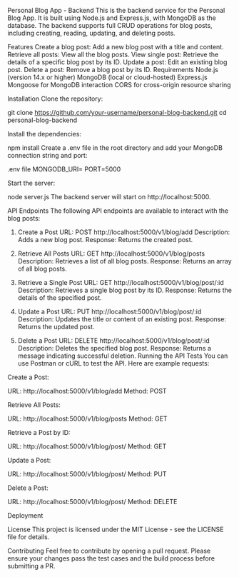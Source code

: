 Personal Blog App - Backend
This is the backend service for the Personal Blog App. It is built using Node.js and Express.js, with MongoDB as the database. The backend supports full CRUD operations for blog posts, including creating, reading, updating, and deleting posts.

Features
Create a blog post: Add a new blog post with a title and content.
Retrieve all posts: View all the blog posts.
View single post: Retrieve the details of a specific blog post by its ID.
Update a post: Edit an existing blog post.
Delete a post: Remove a blog post by its ID.
Requirements
Node.js (version 14.x or higher)
MongoDB (local or cloud-hosted)
Express.js
Mongoose for MongoDB interaction
CORS for cross-origin resource sharing

Installation
Clone the repository:

git clone https://github.com/your-username/personal-blog-backend.git
cd personal-blog-backend

Install the dependencies:

npm install
Create a .env file in the root directory and add your MongoDB connection string and port:

.env file
MONGODB_URI=
PORT=5000

Start the server:

node server.js
The backend server will start on http://localhost:5000.

API Endpoints
The following API endpoints are available to interact with the blog posts:

1. Create a Post
URL: POST http://localhost:5000/v1/blog/add
Description: Adds a new blog post.
Response: Returns the created post.

3. Retrieve All Posts
URL: GET http://localhost:5000/v1/blog/posts
Description: Retrieves a list of all blog posts.
Response: Returns an array of all blog posts.

5. Retrieve a Single Post
URL: GET http://localhost:5000/v1/blog/post/:id
Description: Retrieves a single blog post by its ID.
Response: Returns the details of the specified post.

7. Update a Post
URL: PUT http://localhost:5000/v1/blog/post/:id
Description: Updates the title or content of an existing post.
Response: Returns the updated post.

9. Delete a Post
URL: DELETE http://localhost:5000/v1/blog/post/:id
Description: Deletes the specified blog post.
Response: Returns a message indicating successful deletion.
Running the API Tests
You can use Postman or cURL to test the API. Here are example requests:

Create a Post:

URL: http://localhost:5000/v1/blog/add
Method: POST

Retrieve All Posts:

URL: http://localhost:5000/v1/blog/posts
Method: GET

Retrieve a Post by ID:

URL: http://localhost:5000/v1/blog/post/<id>
Method: GET

Update a Post:

URL: http://localhost:5000/v1/blog/post/<id>
Method: PUT

Delete a Post:

URL: http://localhost:5000/v1/blog/post/<id>
Method: DELETE

Deployment


License
This project is licensed under the MIT License - see the LICENSE file for details.

Contributing
Feel free to contribute by opening a pull request. Please ensure your changes pass the test cases and the build process before submitting a PR.

